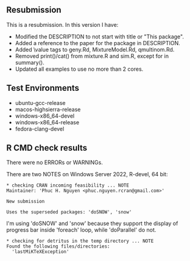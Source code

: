 ## Resubmission
This is a resubmission. In this version I have:

* Modified the DESCRIPTION to not start with title or "This package".
* Added a reference to the paper for the package in DESCRIPTION.
* Added \value tags to geny.Rd, MixtureModel.Rd, qmultinom.Rd.
* Removed print()/cat() from mixture.R and sim.R, except for in summary().
* Updated all examples to use no more than 2 cores.

## Test Environments
- ubuntu-gcc-release
- macos-highsierra-release
- windows-x86_64-devel
- windows-x86_64-release
- fedora-clang-devel

## R CMD check results

There were no ERRORs or WARNINGs.

There are two NOTES on Windows Server 2022, R-devel, 64 bit:

```
* checking CRAN incoming feasibility ... NOTE
Maintainer: 'Phuc H. Nguyen <phuc.nguyen.rcran@gmail.com>'

New submission

Uses the superseded packages: 'doSNOW', 'snow'
```

I'm using 'doSNOW' and 'snow' because they support the display of progress bar inside 'foreach' loop, while 'doParallel' do not.

```
* checking for detritus in the temp directory ... NOTE
Found the following files/directories:
  'lastMiKTeXException'
```
